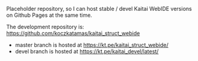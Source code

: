Placeholder repository, so I can host stable / devel Kaitai WebIDE versions on Github Pages at the same time.

The development repository is: https://github.com/koczkatamas/kaitai_struct_webide

 - master branch is hosted at https://kt.pe/kaitai_struct_webide/
 - devel branch is hosted at https://kt.pe/kaitai_devel/latest/
